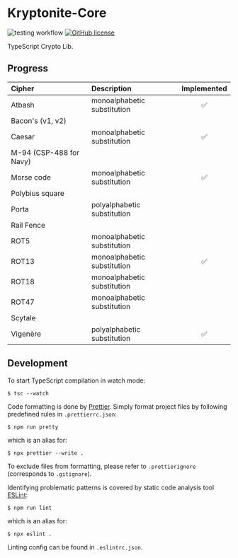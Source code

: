 # Kryptonite-Core

![testing workflow](https://github.com/aleksbelic/kryptonite-core/actions/workflows/tests.yml/badge.svg)
[![GitHub license](https://img.shields.io/github/license/aleksbelic/kryptonite-core)](https://raw.githubusercontent.com/aleksbelic/kryptonite-core/release/1.0.0/LICENSE)

TypeScript Crypto Lib.

## Progress

| Cipher                  | Description                 | Implemented |
| :---------------------- | :-------------------------- | :---------: |
| Atbash                  | monoalphabetic substitution |   &#9989;   |
| Bacon's (v1, v2)        |                             |             |
| Caesar                  | monoalphabetic substitution |   &#9989;   |
| M-94 (CSP-488 for Navy) |                             |             |
| Morse code              | monoalphabetic substitution |   &#9989;   |
| Polybius square         |                             |             |
| Porta                   | polyalphabetic substitution |             |
| Rail Fence              |                             |             |
| ROT5                    | monoalphabetic substitution |             |
| ROT13                   | monoalphabetic substitution |   &#9989;   |
| ROT18                   | monoalphabetic substitution |             |
| ROT47                   | monoalphabetic substitution |             |
| Scytale                 |                             |             |
| Vigenère                | polyalphabetic substitution |   &#9989;   |

## Development

To start TypeScript compilation in watch mode:

```
$ tsc --watch
```

Code formatting is done by [Prettier](https://prettier.io/).
Simply format project files by following predefined rules in `.prettierrc.json`:

```
$ npm run pretty
```

which is an alias for:

```
$ npx prettier --write .
```

To exclude files from formatting, please refer to `.prettierignore` (corresponds to `.gitignore`).

Identifying problematic patterns is covered by static code analysis tool [ESLint](https://eslint.org/):

```
$ npm run lint
```

which is an alias for:

```
$ npx eslint .
```

Linting config can be found in `.eslintrc.json`.
